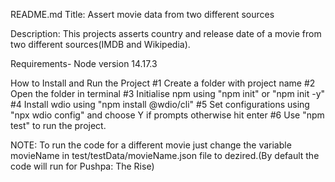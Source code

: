 README.md Title: Assert movie data from two different sources

Description: This projects asserts country and release date of a movie from two different sources(IMDB and Wikipedia).

Requirements- Node version 14.17.3

How to Install and Run the Project #1 Create a folder with project name #2 Open the folder in terminal #3 Initialise npm using "npm init" or "npm init -y" #4 Install wdio using "npm install @wdio/cli" #5 Set configurations using "npx wdio config" and choose Y if prompts otherwise hit enter #6 Use "npm test" to run the project.

NOTE: To run the code for a different movie just change the variable movieName in test/testData/movieName.json file to dezired.(By default the code will run for Pushpa: The Rise)
